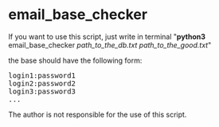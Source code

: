 # email_base_checker

<p>If you want to use this script, just write in terminal "<b>python3</b> email_base_checker <i>path_to_the_db.txt</i> <i>path_to_the_good.txt</i>"</p>
<p>the base should have the following form:</p>
<pre>
login1:password1
login2:password2
login3:password3
...</pre>
<p>The author is not responsible for the use of this script.</p>

